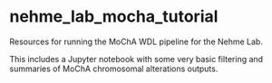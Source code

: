 # nehme_lab_mocha_tutorial
Resources for running the MoChA WDL pipeline for the Nehme Lab.

This includes a Jupyter notebook with some very basic filtering and summaries of MoChA chromosomal alterations outputs.
